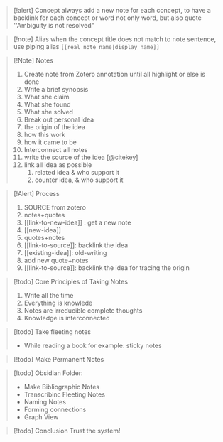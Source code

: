 >[!alert] Concept
>always add a new note for each concept, to have a backlink for each concept or word
>not only word, but also quote
>''Ambiguity is not resolved"

>[!note] Alias
>when the concept title does not match to note sentence, use piping alias
> ```[[real note name|display name]] ```

>[!Note] Notes
>1. Create note from Zotero annotation until all highlight or else is done
>	1. Write a brief synopsis
>	2. What she claim
>	3. What she found
>	4. What she solved
>2. Break out personal idea
>	1. the origin of the idea
>	2. how this work
>	3. how it came to be
>3. Interconnect all notes
>	1. write the source of the idea [@citekey]
>	2. link all idea as possible
>		1. related idea & who support it
>		2. counter idea, & who support it

>[!Alert] Process
>1. SOURCE from zotero
>	1. notes+quotes 
>	2. [[link-to-new-idea]] : get a new note
>2. [[new-idea]]
>	1. quotes+notes
>	2. [[link-to-source]]: backlink the idea
>3. [[existing-idea]]: old-writing
>	1. add new quote+notes
>	2. [[link-to-source]]: backlink the idea for tracing the origin

>[!todo] Core Principles of Taking Notes 
>1. Write all the time 
>2. Everything is knowlede 
>3. Notes are irreducible complete thoughts 
>4. Knowledge is interconnected 


>[!todo] Take fleeting notes 
>- While reading a book for example: sticky notes 


>[!todo] Make Permanent Notes 


>[!todo] Obsidian Folder: 
>- Make Bibliographic Notes 
>- Transcribinc Fleeting Notes 
>- Naming Notes 
>- Forming connections 
>- Graph View 


>[!todo] Conclusion
>Trust the system!

